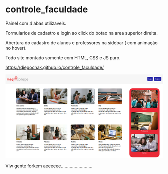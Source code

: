 # controle_faculdade

Painel com 4 abas utilizaveis.

Formularios de cadastro e login ao click do botao na area superior direita.

Abertura do cadastro de alunos e professores na sidebar ( com animação no hover).

Todo site montado somente com HTML, CSS e JS puro.

https://diegochak.github.io/controle_faculdade/

![preview](src/assets/img/PageScreenshot.png)

Vlw gente forkem aeeeeee.........................
